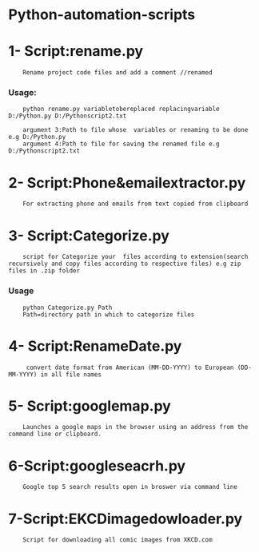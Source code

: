 # Python-automation-scripts


# 1- Script:rename.py
        Rename project code files and add a comment //renamed

### Usage:
        python rename.py variabletobereplaced replacingvariable  D:/Python.py D:/Pythonscript2.txt
        
        argument 3:Path to file whose  variables or renaming to be done e.g D:/Python.py
        argument 4:Path to file for saving the renamed file e.g  D:/Pythonscript2.txt

# 2- Script:Phone&emailextractor.py

        For extracting phone and emails from text copied from clipboard

# 3- Script:Categorize.py

        script for Categorize your  files according to extension(search recursively and copy files according to respective files) e.g zip files in .zip folder

### Usage
        python Categorize.py Path
        Path=directory path in which to categorize files
        
# 4- Script:RenameDate.py
         convert date format from American (MM-DD-YYYY) to European (DD-MM-YYYY) in all file names
         
# 5- Script:googlemap.py
        Launches a google maps in the browser using an address from the command line or clipboard.

# 6-Script:googleseacrh.py
        Google top 5 search results open in broswer via command line

# 7-Script:EKCDimagedowloader.py
        Script for downloading all comic images from XKCD.com


